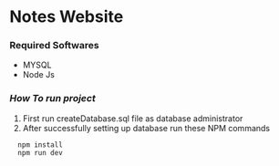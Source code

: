 # Notes Website

### **Required Softwares**
* MYSQL
* Node Js

### *How To run project* 

1. First run createDatabase.sql file as database administrator  
2. After successfully setting up database run these NPM commands 
```
  npm install
  npm run dev
  
```



